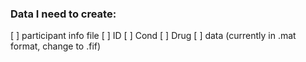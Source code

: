 ### Data I need to create: 

[ ] participant info file 
    [ ] ID
    [ ] Cond
    [ ] Drug
[ ] data (currently in .mat format, change to .fif)